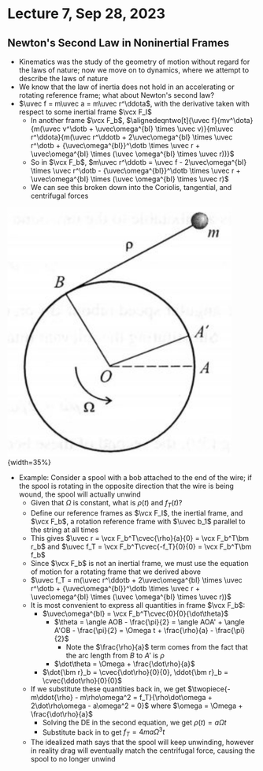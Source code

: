# Lecture 7, Sep 28, 2023

## Newton's Second Law in Noninertial Frames

* Kinematics was the study of the geometry of motion without regard for the laws of nature; now we move on to dynamics, where we attempt to describe the laws of nature
* We know that the law of inertia does not hold in an accelerating or rotating reference frame; what about Newton's second law?
* $\uvec f = m\uvec a = m\uvec r^\ddota$, with the derivative taken with respect to some inertial frame $\vcx F_I$
	* In another frame $\vcx F_b$, $\alignedeqntwo[t]{\uvec f}{mv^\dota}{m(\uvec v^\dotb + \uvec\omega^{bI} \times \uvec v)}{m\uvec r^\ddota}{m(\uvec r^\ddotb + 2\uvec\omega^{bI} \times \uvec r^\dotb + {\uvec\omega^{bI}}^\dotb \times \uvec r + \uvec\omega^{bI} \times (\uvec \omega^{bI} \times \uvec r))}$
	* So in $\vcx F_b$, $m\uvec r^\ddotb = \uvec f - 2\uvec\omega^{bI} \times \uvec r^\dotb - {\uvec\omega^{bI}}^\dotb \times \uvec r + \uvec\omega^{bI} \times (\uvec \omega^{bI} \times \uvec r)$
	* We can see this broken down into the Coriolis, tangential, and centrifugal forces

![Diagram for the example problem.](imgs/lec7_1.png){width=35%}

* Example: Consider a spool with a bob attached to the end of the wire; if the spool is rotating in the opposite direction that the wire is being wound, the spool will actually unwind
	* Given that $\Omega$ is constant, what is $\rho(t)$ and $f_T(t)$?
	* Define our reference frames as $\vcx F_I$, the inertial frame, and $\vcx F_b$, a rotation reference frame with $\uvec b_1$ parallel to the string at all times
	* This gives $\uvec r = \vcx F_b^T\cvec{\rho}{a}{0} = \vcx F_b^T\bm r_b$ and $\uvec f_T = \vcx F_b^T\cvec{-f_T}{0}{0} = \vcx F_b^T\bm f_b$
	* Since $\vcx F_b$ is not an inertial frame, we must use the equation of motion for a rotating frame that we derived above
	* $\uvec f_T = m(\uvec r^\ddotb + 2\uvec\omega^{bI} \times \uvec r^\dotb + {\uvec\omega^{bI}}^\dotb \times \uvec r + \uvec\omega^{bI} \times (\uvec \omega^{bI} \times \uvec r))$
	* It is most convenient to express all quantities in frame $\vcx F_b$:
		* $\uvec\omega^{bI} = \vcx F_b^T\cvec{0}{0}{\dot\theta}$
			* $\theta = \angle AOB - \frac{\pi}{2} = \angle AOA' + \angle A'OB - \frac{\pi}{2} = \Omega t + \frac{\rho}{a} - \frac{\pi}{2}$
				* Note the $\frac{\rho}{a}$ term comes from the fact that the arc length from $B$ to $A'$ is $\rho$
			* $\dot\theta = \Omega + \frac{\dot\rho}{a}$
		* $\dot{\bm r}_b = \cvec{\dot\rho}{0}{0}, \ddot{\bm r}_b = \cvec{\ddot\rho}{0}{0}$
	* If we substitute these quantities back in, we get $\twopiece{-m\ddot{\rho} - m\rho\omega^2 = f_T}{\rho\dot\omega + 2\dot\rho\omega - a\omega^2 = 0}$ where $\omega = \Omega + \frac{\dot\rho}{a}$
		* Solving the DE in the second equation, we get $\rho(t) = a\Omega t$
		* Substitute back in to get $f_T = 4ma\Omega^3t$
	* The idealized math says that the spool will keep unwinding, however in reality drag will eventually match the centrifugal force, causing the spool to no longer unwind

